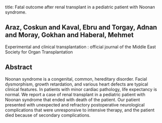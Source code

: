 title: Fatal outcome after renal transplant in a pediatric patient with Noonan syndrome.

## Araz, Coskun and Kaval, Ebru and Torgay, Adnan and Moray, Gokhan and Haberal, Mehmet
Experimental and clinical transplantation : official journal of the Middle East Society for Organ Transplantation


## Abstract
Noonan syndrome is a congenital, common, hereditary disorder. Facial dysmorphism, growth retardation, and various heart defects are typical clinical features. In patients with minor cardiac pathology, life expectancy is normal. We report a case of renal transplant in a pediatric patient with Noonan syndrome that ended with death of the patient. Our patient presented with unexpected and refractory postoperative neurological complications that were unresponsive to intensive therapy, and the patient died because of secondary complications.

